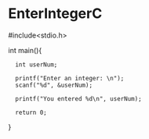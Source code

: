 # EnterIntegerC

#include<stdio.h>

int main(){

      int userNum;
      
      printf("Enter an integer: \n");
      scanf("%d", &userNum);
      
      printf("You entered %d\n", userNum);
      
      return 0;
}
